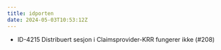 ```yaml
---
title: idporten
date: 2024-05-03T10:53:12Z
---
```

- ID-4215 Distribuert sesjon i Claimsprovider-KRR fungerer ikke (#208)

